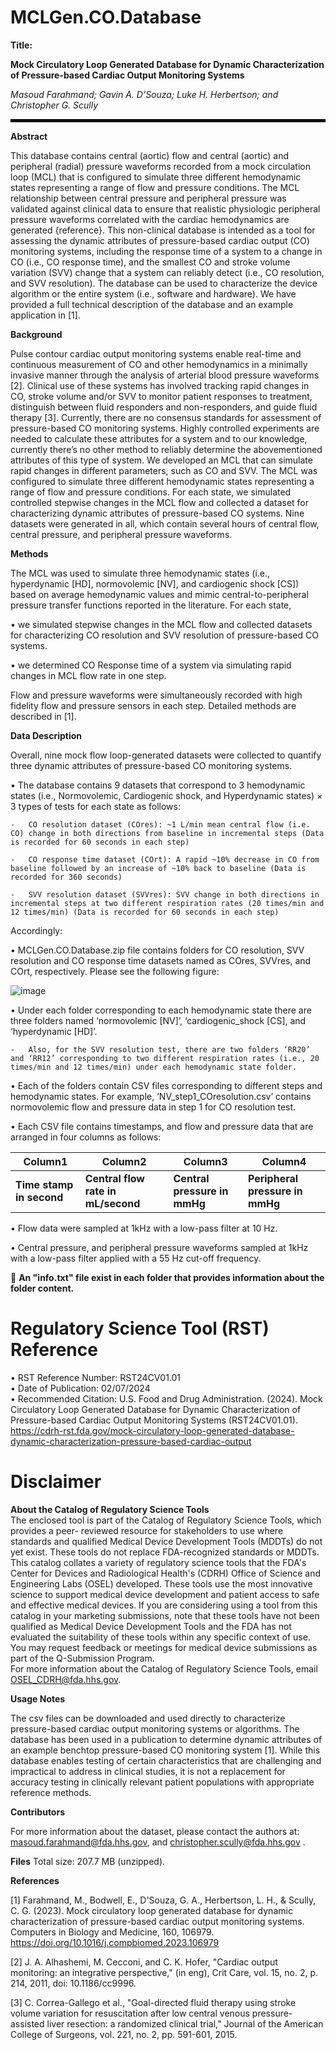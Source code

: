 # MCLGen.CO.Database
**Title:**

**Mock Circulatory Loop Generated Database for Dynamic Characterization of Pressure-based Cardiac Output Monitoring Systems**

*Masoud Farahmand; Gavin A. D’Souza; Luke H. Herbertson; and Christopher G. Scully*
 <hr style="border:2px solid black">
 
**Abstract** 

This database contains central (aortic) flow and central (aortic) and peripheral (radial) pressure waveforms recorded from a mock circulation loop (MCL) that is configured to simulate three different hemodynamic states representing a range of flow and pressure conditions. The MCL relationship between central pressure and peripheral pressure was validated against clinical data to ensure that realistic physiologic peripheral pressure waveforms correlated with the cardiac hemodynamics are generated {reference}. This non-clinical database is intended as a tool for assessing the dynamic attributes of pressure-based cardiac output (CO) monitoring systems, including the response time of a system to a change in CO (i.e., CO response time), and the smallest CO and stroke volume variation (SVV) change that a system can reliably detect (i.e., CO resolution, and SVV resolution). The database can be used to characterize the device algorithm or the entire system (i.e., software and hardware). We have provided a full technical description of the database and an example application in [1].

**Background**

Pulse contour cardiac output monitoring systems enable real-time and continuous measurement of CO and other hemodynamics in a minimally invasive manner through the analysis of arterial blood pressure waveforms [2]. Clinical use of these systems has involved tracking rapid changes in CO, stroke volume and/or SVV to monitor patient responses to treatment, distinguish between fluid responders and non-responders, and guide fluid therapy [3]. Currently, there are no consensus standards for assessment of pressure-based CO monitoring systems. Highly controlled experiments are needed to calculate these attributes for a system and to our knowledge, currently there’s no other method to reliably determine the abovementioned attributes of this type of system. 
We developed an MCL that can simulate rapid changes in different parameters, such as CO and SVV. The MCL was configured to simulate three different hemodynamic states representing a range of flow and pressure conditions. For each state, we simulated controlled stepwise changes in the MCL flow and collected a dataset for characterizing dynamic attributes of pressure-based CO systems. Nine datasets were generated in all, which contain several hours of central flow, central pressure, and peripheral pressure waveforms.

**Methods**

The MCL was used to simulate three hemodynamic states (i.e., hyperdynamic [HD], normovolemic [NV], and cardiogenic shock [CS]) based on average hemodynamic values and mimic central-to-peripheral pressure transfer functions reported in the literature. For each state, 

•	we simulated stepwise changes in the MCL flow and collected datasets for characterizing CO resolution and SVV resolution of pressure-based CO systems. 

•	we determined CO Response time of a system via simulating rapid changes in MCL flow rate in one step. 

Flow and pressure waveforms were simultaneously recorded with high fidelity flow and pressure sensors in each step. Detailed methods are described in [1].

**Data Description**



Overall, nine mock flow loop-generated datasets were collected to quantify three dynamic attributes of pressure-based CO monitoring systems.

•	The database contains 9 datasets that correspond to 3 hemodynamic states (i.e., Normovolemic, Cardiogenic shock, and Hyperdynamic states) × 3 types of tests for each state as follows:

    - 	CO resolution dataset (COres): ~1 L/min mean central flow (i.e. CO) change in both directions from baseline in incremental steps (Data is recorded for 60 seconds in each step)

    - 	CO response time dataset (COrt): A rapid ~10% decrease in CO from baseline followed by an increase of ~10% back to baseline (Data is recorded for 360 seconds)

    - 	SVV resolution dataset (SVVres): SVV change in both directions in incremental steps at two different respiration rates (20 times/min and 12 times/min) (Data is recorded for 60 seconds in each step)

Accordingly: 

•	MCLGen.CO.Database.zip file contains folders for CO resolution, SVV resolution and CO response time datasets named as COres, SVVres, and COrt, respectively. Please see the following figure:

![image](https://github.com/dbp-osel/MCLGenerated.CO.Database/assets/128830050/b7728aec-631a-4039-a675-f349aa5a57e5)

•	Under each folder corresponding to each hemodynamic state there are three folders named ‘normovolemic [NV]’, ‘cardiogenic_shock [CS], and ‘hyperdynamic [HD]’.

    - 	Also, for the SVV resolution test, there are two folders ‘RR20’ and ‘RR12’ corresponding to two different respiration rates (i.e., 20 times/min and 12 times/min) under each hemodynamic state folder.

•	Each of the folders contain CSV files corresponding to different steps and hemodynamic states. For example, ’NV_step1_COresolution.csv’ contains normovolemic flow and pressure data in step 1 for CO resolution test.

•	Each CSV file contains timestamps, and flow and pressure data that are arranged in four columns as follows: 

| Column1  | Column2 |Column3 |Column4 |
| ------------- | ------------- |------------- |------------- |
| **Time stamp in second** | **Central flow rate in mL/second**  | **Central pressure in mmHg**  | **Peripheral pressure in mmHg** |


•	Flow data were sampled at 1kHz with a low-pass filter at 10 Hz.

•	Central pressure, and peripheral pressure waveforms sampled at 1kHz with a low-pass filter applied with a 55 Hz cut-off frequency.

🔴 **An "info.txt" file exist in each folder that provides information about the folder content.**

# Regulatory Science Tool (RST) Reference
•	RST Reference Number: RST24CV01.01  
•	Date of Publication: 02/07/2024  
•	Recommended Citation: U.S. Food and Drug Administration. (2024). Mock Circulatory Loop Generated Database for Dynamic Characterization of Pressure-based Cardiac Output Monitoring Systems (RST24CV01.01). https://cdrh-rst.fda.gov/mock-circulatory-loop-generated-database-dynamic-characterization-pressure-based-cardiac-output  

# Disclaimer
**About the Catalog of Regulatory Science Tools**  
The enclosed tool is part of the Catalog of Regulatory Science Tools, which provides a peer- reviewed resource for stakeholders to use where standards and qualified Medical Device Development Tools (MDDTs) do not yet exist. These tools do not replace FDA-recognized standards or MDDTs. This catalog collates a variety of regulatory science tools that the FDA's Center for Devices and Radiological Health's (CDRH) Office of Science and Engineering Labs (OSEL) developed. These tools use the most innovative science to support medical device development and patient access to safe and effective medical devices. If you are considering using a tool from this catalog in your marketing submissions, note that these tools have not been qualified as Medical Device Development Tools and the FDA has not evaluated the suitability of these tools within any specific context of use. You may request feedback or meetings for medical device submissions as part of the Q-Submission Program.  
For more information about the Catalog of Regulatory Science Tools, email OSEL_CDRH@fda.hhs.gov.  



**Usage Notes**

The csv files can be downloaded and used directly to characterize pressure-based cardiac output monitoring systems or algorithms. The database has been used in a publication to determine dynamic attributes of an example benchtop pressure-based CO monitoring system [1]. While this database enables testing of certain characteristics that are challenging and impractical to address in clinical studies, it is not a replacement for accuracy testing in clinically relevant patient populations with appropriate reference methods. 

**Contributors**

For more information about the dataset, please contact the authors at: masoud.farahmand@fda.hhs.gov, and christopher.scully@fda.hhs.gov .

**Files**
Total size: 207.7 MB (unzipped).

**References**

[1] Farahmand, M., Bodwell, E., D'Souza, G. A., Herbertson, L. H., & Scully, C. G. (2023). Mock circulatory loop generated database for dynamic characterization of pressure-based cardiac output monitoring systems. Computers in Biology and Medicine, 160, 106979. https://doi.org/10.1016/j.compbiomed.2023.106979 

[2] J. A. Alhashemi, M. Cecconi, and C. K. Hofer, "Cardiac output monitoring: an integrative perspective," (in eng), Crit Care, vol. 15, no. 2, p. 214, 2011, doi: 10.1186/cc9996.

[3]	C. Correa-Gallego et al., "Goal-directed fluid therapy using stroke volume variation for resuscitation after low central venous pressure-assisted liver resection: a randomized clinical trial," Journal of the American College of Surgeons, vol. 221, no. 2, pp. 591-601, 2015.

